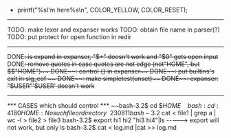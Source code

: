 - printf("%sI'm here%s\n", COLOR_YELLOW, COLOR_RESET);
	
-----------------------------------------------------------------------
TODO: make lexer and expanser works
TODO: obtain file name in parser(?)
TODO: put protect for open function in redir


-----------------------------------------------------------------------
DONE~~: is expand in expanser, "$*" doesn't work and "$0" gets open input~~
DONE~~: remove quotes in case quotes are not edge (not"HOME", but $$"HOME")~~
DONE~~: control {} in expanser~~
DONE~~: put builtins's exit in sig_eof ~~
DONE~~: make simpletest(unset)~~
DONE~~: expanser: "$USER"'$USER' doesn't work~~





-----------------------------------------------------------------------
*** CASES which should control ***
~~bash-3.2$ cd $$HOME~~
~~bash: cd: 4180HOME: No such file or directory~~230811
bash-3.2$ cat < file1 | grep a | wc -l > file2 > file3
bash-3.2$ export hi1 hi2 "hi3 hi4"|ls -----> export will not work, but only ls
bash-3.2$ cat < log.md |cat >> log.md 




